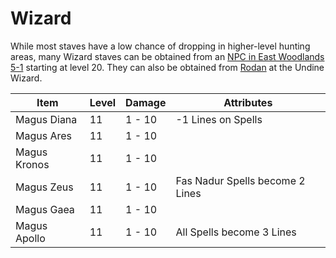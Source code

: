 # Wizard

While most staves have a low chance of dropping in higher-level hunting areas, many Wizard staves can be obtained from an [NPC in East Woodlands 5-1](../../knowledge/staff_crafting) starting at level 20. They can also be obtained from [Rodan](../../quests/undiam_village) at the Undine Wizard.

| Item | Level | Damage | Attributes |
|-|-|-|-|
|Magus Diana | 11 | 1 - 10 | -1 Lines on Spells |
|Magus Ares  | 11 | 1 - 10 | |
|Magus Kronos | 11 | 1 - 10 | |
|Magus Zeus | 11 | 1 - 10 | Fas Nadur Spells become 2 Lines|
|Magus Gaea | 11 | 1 - 10 | |
|Magus Apollo | 11 | 1 - 10 | All Spells become 3 Lines |

